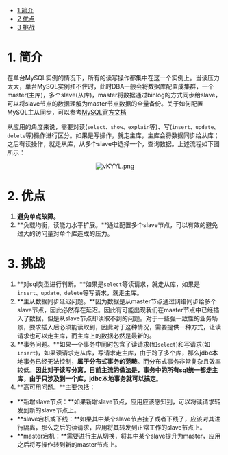 <!-- GFM-TOC -->

- [1 简介](#_1-简介)
- [2 优点](#_2-优点)
- [3 挑战](#_3-挑战)

<!-- GFM-TOC -->

# 1. 简介

在单台MySQL实例的情况下，所有的读写操作都集中在这一个实例上。当读压力太大，单台MySQL实例扛不住时，此时DBA一般会将数据库配置成集群，一个master(主库)，多个slave(从库)，master将数据通过binlog的方式同步给slave，可以将slave节点的数据理解为master节点数据的全量备份。关于如何配置MySQL主从同步，可以参考[MySQL官方文档](https://dev.mysql.com/doc/refman/5.7/en/replication.html)

从应用的角度来说，需要对读(`select、show、explain`等)、写(`insert、update、delete`等)操作进行区分。如果是写操作，就走主库，主库会将数据同步给从库；之后有读操作，就走从库，从多个slave中选择一个，查询数据。上述流程如下图所示：

<center><img src="https://i.im5i.com/2021/06/09/vKYYL.png" alt="vKYYL.png" border="0" /></center>

# 2. 优点

1. **避免单点故障。**
2. **负载均衡，读能力水平扩展。**通过配置多个slave节点，可以有效的避免过大的访问量对单个库造成的压力。

# 3. 挑战

1. **对sql类型进行判断。**如果是`select`等读请求，就走从库，如果是`insert、update、delete`等写请求，就走主库。
2. **主从数据同步延迟问题。**因为数据是从master节点通过网络同步给多个slave节点，因此必然存在延迟。因此有可能出现我们在master节点中已经插入了数据，但是从slave节点却读取不到的问题。对于一些强一致性的业务场景，要求插入后必须能读取到，因此对于这种情况，需要提供一种方式，让读请求也可以走主库，而主库上的数据必然是最新的。
3. **事务问题。**如果一个事务中同时包含了读请求(如`select`)和写请求(如`insert`)，如果读请求走从库，写请求走主库，由于跨了多个库，那么jdbc本地事务已经无法控制，**属于分布式事务的范畴**。而分布式事务非常复杂且效率较低。**因此对于读写分离，目前主流的做法是，事务中的所有sql统一都走主库，由于只涉及到一个库，jdbc本地事务就可以搞定**。
4. **高可用问题。**主要包括：

- **新增slave节点：**如果新增slave节点，应用应该感知到，可以将读请求转发到新的slave节点上。
- **slave宕机或下线：**如果其中某个slave节点挂了或者下线了，应该对其进行隔离，那么之后的读请求，应用将其转发到正常工作的slave节点上。
- **master宕机：**需要进行主从切换，将其中某个slave提升为master，应用之后将写操作转到新的master节点上。

